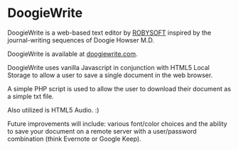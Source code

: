 DoogieWrite
====================

DoogieWrite is a web-based text editor by [ROBYSOFT](http://www.robysoft.net/) inspired by the journal-writing sequences of Doogie Howser M.D.

DoogieWrite is available at [doogiewrite.com](http://www.doogiewrite.com/).

DoogieWrite uses vanilla Javascript in conjunction with HTML5 Local Storage to allow a user to save a single document in the web browser.

A simple PHP script is used to allow the user to download their document as a simple txt file. 

Also utilized is HTML5 Audio. :) 

Future improvements will include: various font/color choices and the ability to save your document on a remote server with a user/password combination (think Evernote or Google Keep). 